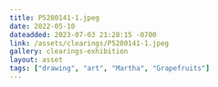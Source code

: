 ```yaml
---
title: P5280141-1.jpeg
date: 2022-05-10
dateadded: 2023-07-03 21:28:15 -0700
link: /assets/clearings/P5280141-1.jpeg
gallery: clearings-exhibition
layout: asset
tags: ["drawing", "art", "Martha", "Grapefruits"]
--- 
```

